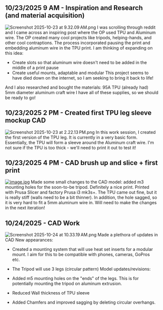 <!--
  ===================    !!READ THIS NOTICE!!   ====================
  DO NOT edit this file manually. Your changes WILL BE OVERWRITTEN!
  This journal is auto generated and updated by Hack Club Blueprint.
  To edit this file, please edit your journal entries on Blueprint.
  ==================================================================
-->

## 10/23/2025 9 AM - Inspiration and Research (and material acquisition)  

![Screenshot 2025-10-23 at 9.32.09 AM.png](https://blueprint.hackclub.com/user-attachments/blobs/proxy/eyJfcmFpbHMiOnsiZGF0YSI6NDc1NiwicHVyIjoiYmxvYl9pZCJ9fQ==--ff1c591ee80d8c00f1057a806c8d19fe36b9dd62/Screenshot%202025-10-23%20at%209.32.09%E2%80%AFAM.png)
I was scrolling through reddit and I came across an inspiring post where the OP used TPU and Aluminum wire. The OP created many cool projects like tripods, helping-hands, and other cool contraptions. The process incorporated pausing the print and embedding aluminum wire in the TPU print. I am thinking of expanding on this idea:

- Create slots so that aluminum wire doesn't need to be added in the middle of a print pause
- Create useful mounts, adaptable and modular
This project seems to have died down on the internet, so I am seeking to bring it back to life!

And I also researched and bought the materials:
95A TPU (already had)
5mm diameter aluminum craft wire
I have all of these supplies, so we should be ready to go!  

## 10/23/2025 2 PM - Created first TPU leg sleeve mockup CAD  

![Screenshot 2025-10-23 at 2.22.13 PM.png](https://blueprint.hackclub.com/user-attachments/blobs/proxy/eyJfcmFpbHMiOnsiZGF0YSI6NDg1NSwicHVyIjoiYmxvYl9pZCJ9fQ==--f4f1f2e17f0178736378765e91ec9dbc6c2a7465/Screenshot%202025-10-23%20at%202.22.13%E2%80%AFPM.png)
In this work session, I created the first version of the TPU leg. It is currently in a very basic form. Essentially, the TPU will form a sleeve around the Aluminum craft wire. I'm not sure if the TPU is too thick - we'll need to print it out to test it!  

## 10/23/2025 4 PM - CAD brush up and slice + first print  

[![image.jpg](https://blueprint.hackclub.com/user-attachments/blobs/proxy/eyJfcmFpbHMiOnsiZGF0YSI6NDg4OCwicHVyIjoiYmxvYl9pZCJ9fQ==--6c3ab33f426cec8f827ccbfb7a95bdd532aaf4c8/image.jpg)](![image.jpg](/user-attachments/blobs/proxy/eyJfcmFpbHMiOnsiZGF0YSI6NDg4OSwicHVyIjoiYmxvYl9pZCJ9fQ==--5a0d5288ace2691a25da1b713e2775be2abf78ed/image.jpg)
)
Made some small changes to the CAD model: added m3 mounting holes for the soon-to-be tripod. Definitely a nice print. Printed with Prusa Slicer and factory Prusa i3 mk3s+. The TPU came out fine, but it is really stiff (walls need to be a bit thinner). In addition, the hole sagged, so it is very hard to fit a 5mm aluminum wire in. Will need to make the changes in the next iteration!  

## 10/24/2025 - CAD Work  

![Screenshot 2025-10-24 at 10.33.19 AM.png](https://blueprint.hackclub.com/user-attachments/blobs/proxy/eyJfcmFpbHMiOnsiZGF0YSI6NTExNSwicHVyIjoiYmxvYl9pZCJ9fQ==--3ea3dbe514eaec2836ad96286e762eeb1500080e/Screenshot%202025-10-24%20at%2010.33.19%E2%80%AFAM.png)
Made a plethora of updates in CAD
New appearances: 

- Created a mounting system that will use heat set inserts for a modular mount. I aim for this to be compatible with phones, cameras, GoPros etc.
- The Tripod will use 3 legs (circular pattern)
Model updates/revisions:

- Added m5 mounting holes on the "ends" of the legs. This is for potentially mounting the tripod on aluminum extrusion.
- Reduced Wall thickness of TPU sleeve
- Added Chamfers and improved sagging by deleting circular overhangs.  

